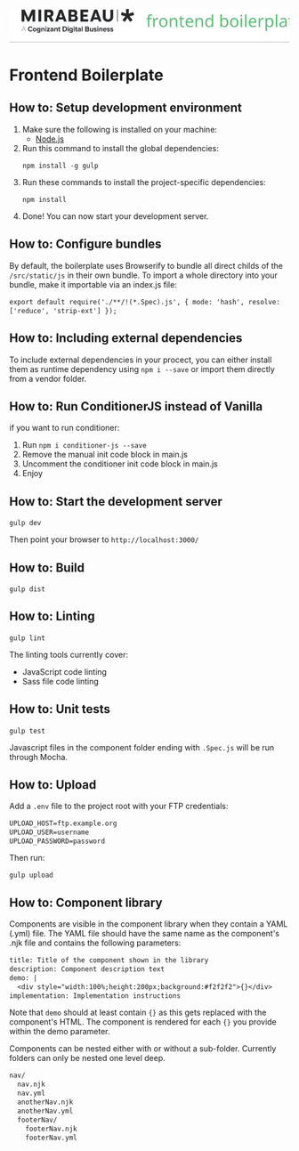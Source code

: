 ![Logo](frontend_boilerplate_logo.svg)

# Frontend Boilerplate

## How to: Setup development environment
1. Make sure the following is installed on your machine:
    - [Node.js](http://nodejs.org/)
2. Run this command to install the global dependencies:
    ```
    npm install -g gulp
    ```
3. Run these commands to install the project-specific dependencies:
    ```
    npm install
    ```
4. Done! You can now start your development server.

## How to: Configure bundles
By default, the boilerplate uses Browserify to bundle all direct childs of the `/src/static/js` in their own bundle. To import a whole directory into your bundle, make it importable via an index.js file: 
```
export default require('./**/!(*.Spec).js', { mode: 'hash', resolve: ['reduce', 'strip-ext'] });
```

## How to: Including external dependencies
To include external dependencies in your procect, you can either install them as runtime dependency using `npm i --save` or import them directly from a vendor folder. 

## How to: Run ConditionerJS instead of Vanilla
if you want to run conditioner:
1. Run `npm i conditioner-js --save`
2. Remove the manual init code block in main.js
3. Uncomment the conditioner init code block in main.js
4. Enjoy

## How to: Start the development server
```
gulp dev
```
Then point your browser to `http://localhost:3000/`

## How to: Build
```
gulp dist
```

## How to: Linting
```
gulp lint
```
The linting tools currently cover:
- JavaScript code linting
- Sass file code linting


## How to: Unit tests
```
gulp test
```
Javascript files in the component folder ending with `.Spec.js` will be run through Mocha.

## How to: Upload
Add a `.env` file to the project root with your FTP credentials:
```
UPLOAD_HOST=ftp.example.org
UPLOAD_USER=username
UPLOAD_PASSWORD=password
```
Then run:
```
gulp upload
```

## How to: Component library
Components are visible in the component library when they contain a YAML (.yml) file.
The YAML file should have the same name as the component's .njk file and contains the following parameters:
```
title: Title of the component shown in the library
description: Component description text
demo: |
  <div style="width:100%;height:200px;background:#f2f2f2">{}</div>
implementation: Implementation instructions
```
Note that `demo` should at least contain `{}` as this gets replaced with the component's HTML.
The component is rendered for each `{}` you provide within the demo parameter.

Components can be nested either with or without a sub-folder. Currently folders can only be nested one level deep.
```
nav/
  nav.njk
  nav.yml
  anotherNav.njk
  anotherNav.yml
  footerNav/
    footerNav.njk
    footerNav.yml
```
